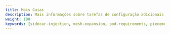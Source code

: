 ```yaml
---
title: Mais Guias
description: Mais informações sobre tarefas de configuração adicionais.
weight: 100
keywords: [sidecar-injection, mesh-expansion, pod-requirements, piecemeal-install]
---
```

